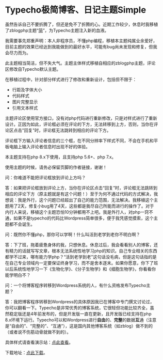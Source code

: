 # Typecho极简博客、日记主题Simple

虽然告诉自己不要折腾了，但还是免不了折腾的心。近期工作较少，休息时我移植了zblogphp主题“[简](https://app.zblogcn.com/?id=21502)”，为Typecho主题注入新的血液。

我需要事先郑重声明：本人非程序员，不懂php编程，移植本主题纯属业余爱好，目前主题的效果已经达到我能做到的最好水平，可能有bug尚未发现和修复，但我会尽力而为。

此主题相当简洁，但不失大气。主题主体样式移植自相应的zblogphp主题，评论区修改自Typecho默认主题。

在移植过程中，针对部分样式进行了修改和重新设计，包括但不限于：

- 行距及字体大小
- 代码样式
- 图片完整显示
- 引用文本样式

主题评论区使用官方接口，没有对php代码进行重新修改，只是对样式进行了重新设计。正因为如此，评论框必须在评论的下方，无法转移到上方，否则，当你在评论区点击"回复"时，评论框无法跳转到相应的评论下方。

评论框下方输入评论者信息的三个框，在不同分辨率下样式不同，不会在手机和平板电脑上输入评论者信息时出现不好的体验。

本主题支持在php 8.x下使用，且支持php 5.6+、php 7.x。

使用主题的时候，请务必保留页脚的作者链接，谢谢！

问：你难道不能把评论框放到评论上方吗？

答：如果把评论框放到评论上方，当你在评论区点击“回复”时，评论框无法跳转到相应的评论下方（原主题就是有这个问题！）至于为何不通过代码的方式解决，我想说：我是外行，这个问题已经超出了自己的能力范围，无法解决。我移植这个主题用了2天，修复小bug用了4天，这些都是我尽自己所能而进行的操作了。对于内行人来说，移植这个主题恐怕10分钟都用不上吧。我是外行人，对php一窍不通，如果不是typecho的代码比Wordpress简单很多，便于我凭感觉摸索，这个主题都不会诞生。

问：既然你不懂php，那你可以学啊！什么叫活到老学到老你不明白啊？

答：下了班，拖着疲惫身体的我，只想休息。休息过后，我会看看别人的博客，还有精力的话就写写文章，根本无法系统性地学习php的知识。自己专业相关的东西都学不过来，哪有能力学php？“活到老学到老”这句话没毛病，但是这句话指的是在自己专业领域内一定要保证终身学习，而不是舍本逐末。如果你愿意，你下了班以后系统性地学习一下《生物化学》、《分子生物学》和《细胞生物学》，你看看你能学明白不？

问：一个将博客程序转移到Wordpress系统的人，有什么资格发布Typecho主题？

答：我把博客程序转移到Wordpress的具体原因我已在博客中专门撰文讨论过，你可以翻看一下。Typecho是非常优秀的博客系统，它很轻但功能比较齐全，虽然稳定版还是4年前发布的，但是开发版一直在更新，且开发版已经支持在php  8.x环境下运行。Typecho可以和Wordpress进行**自由**的、**完整**的数据**互**通（注意是“自由的”、“完整的”、“互通”），这是国内其他博客系统（如zblog）做不到的（或者说不伤筋动骨就做不到的）。

具体样式请查看演示站：[点此查看](https://simple.lhcy.tk/)。

下载地址：[点此下载](https://github.com/linhaii/typecho-theme-simple)。

